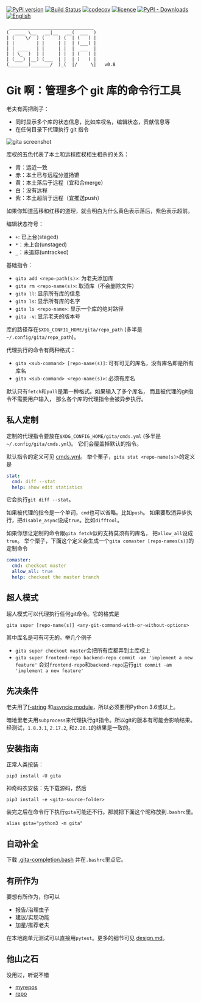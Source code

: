 [![PyPi version](https://img.shields.io/pypi/v/gita.svg?color=blue)](https://pypi.org/project/gita/)
[![Build Status](https://travis-ci.org/nosarthur/gita.svg?branch=master)](https://travis-ci.org/nosarthur/gita)
[![codecov](https://codecov.io/gh/nosarthur/gita/branch/master/graph/badge.svg)](https://codecov.io/gh/nosarthur/gita)
[![licence](https://img.shields.io/pypi/l/gita.svg)](https://github.com/nosarthur/gita/blob/master/LICENSE)
[![PyPI - Downloads](https://img.shields.io/pypi/dm/gita.svg)](https://pypistats.org/packages/gita)
[![English](https://img.shields.io/badge/-English-lightgrey.svg)](https://github.com/nosarthur/gita)

```
 _______________________________
(  ____ \__   __|__   __(  ___  )
| (    \/  ) (     ) (  | (   ) |
| |        | |     | |  | (___) |
| | ____   | |     | |  |  ___  |
| | \_  )  | |     | |  | (   ) |
| (___) |__) (___  | |  | )   ( |
(_______)_______/  )_(  |/     \|   v0.8
```

# Git 啊：管理多个 git 库的命令行工具

老夫有两把刷子：

- 同时显示多个库的状态信息，比如库杈名，编辑状态，贡献信息等
- 在任何目录下代理执行 git 指令

![gita screenshot](https://github.com/nosarthur/gita/raw/master/screenshot.png)

库杈的五色代表了本土和远程库杈相生相杀的关系：

- 青：远近一致
- 赤：本土已与远程分道扬镳
- 黄：本土落后于远程（宜和合merge）
- 白：没有远程
- 紫：本土超前于远程（宜推送push）

如果你知道蓝移和红移的道理，就会明白为什么黄色表示落后，紫色表示超前。

编辑状态符号：

- `+`: 已上台(staged)
- `*`：未上台(unstaged)
- `_`：未追踪(untracked)

基础指令：

- `gita add <repo-path(s)>`: 为老夫添加库
- `gita rm <repo-name(s)>`: 取消库（不会删除文件）
- `gita ll`: 显示所有库的信息
- `gita ls`: 显示所有库的名字
- `gita ls <repo-name>`: 显示一个库的绝对路径
- `gita -v`: 显示老夫的版本号

库的路径存在`$XDG_CONFIG_HOME/gita/repo_path` (多半是`~/.config/gita/repo_path`)。

代理执行的命令有两种格式：

- `gita <sub-command> [repo-name(s)]`: 可有可无的库名，没有库名即是所有库名
- `gita <sub-command> <repo-name(s)>`: 必须有库名

默认只有`fetch`和`pull`是第一种格式。如果输入了多个库名，
而且被代理的git指令不需要用户输入，
那么各个库的代理指令会被异步执行。

## 私人定制

定制的代理指令要放在`$XDG_CONFIG_HOME/gita/cmds.yml` (多半是`~/.config/gita/cmds.yml`)。
它们会覆盖掉默认的指令。

默认指令的定义可见
[cmds.yml](https://github.com/nosarthur/gita/blob/master/gita/cmds.yml)。
举个栗子，`gita stat <repo-name(s)>`的定义是

```yaml
stat:
  cmd: diff --stat
  help: show edit statistics
```

它会执行`git diff --stat`。

如果被代理的指令是一个单词，`cmd`也可以省略。比如`push`。
如果要取消异步执行，把`disable_async`设成`true`。比如`difftool`。

如果你想让定制的命令跟`gita fetch`似的支持莫须有的库名，
把`allow_all`设成`true`。
举个栗子，下面这个定义会生成一个`gita comaster [repo-names(s)]`的定制命令

```yaml
comaster:
  cmd: checkout master
  allow_all: true
  help: checkout the master branch
```

## 超人模式

超人模式可以代理执行任何git命令。它的格式是

```
gita super [repo-name(s)] <any-git-command-with-or-without-options>
```

其中库名是可有可无的。举几个例子

- `gita super checkout master`会把所有库都弄到主库杈上
- `gita super frontend-repo backend-repo commit -am 'implement a new feature'`
  会对`frontend-repo`和`backend-repo`运行`git commit -am 'implement a new feature'`

## 先决条件

老夫用了[f-string](https://www.python.org/dev/peps/pep-0498/)
和[asyncio module](https://docs.python.org/3.6/library/asyncio.html)，所以必须要用Python 3.6或以上。

暗地里老夫用`subprocess`来代理执行git指令。所以git的版本有可能会影响结果。
经测试，`1.8.3.1`, `2.17.2`, 和`2.20.1`的结果是一致的。

## 安装指南

正常人类按装：

```
pip3 install -U gita
```

神奇码农安装：先下载源码，然后

```
pip3 install -e <gita-source-folder>
```

装完之后在命令行下执行`gita`可能还不行。那就把下面这个昵称放到`.bashrc`里。
```
alias gita="python3 -m gita"
```

## 自动补全

下载
[.gita-completion.bash](https://github.com/nosarthur/gita/blob/master/.gita-completion.bash)
并在`.bashrc`里点它。

## 有所作为

要想有所作为，你可以

- 报告/治理虫子
- 建议/实现功能
- 加星/推荐老夫

在本地跑单元测试可以直接用`pytest`。更多的细节可见
[design.md](https://github.com/nosarthur/gita/blob/master/design.md)。

## 他山之石

没用过，听说不错

- [myrepos](https://myrepos.branchable.com/)
- [repo](https://source.android.com/setup/develop/repo)
